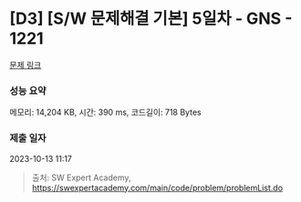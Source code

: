 # [D3] [S/W 문제해결 기본] 5일차 - GNS - 1221 

[문제 링크](https://swexpertacademy.com/main/code/problem/problemDetail.do?contestProbId=AV14jJh6ACYCFAYD) 

### 성능 요약

메모리: 14,204 KB, 시간: 390 ms, 코드길이: 718 Bytes

### 제출 일자

2023-10-13 11:17



> 출처: SW Expert Academy, https://swexpertacademy.com/main/code/problem/problemList.do